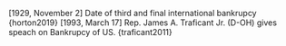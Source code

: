[1929, November 2] 	Date of third and final international bankrupcy {horton2019}
[1993, March 17] 	Rep. James A. Traficant Jr. (D-OH) gives speach on Bankrupcy of US. {traficant2011}
